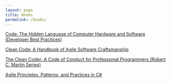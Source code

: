 ```yaml
---
layout: page
title: Books
permalink: /books/
---
```

<a rel="nofollow" href="http://www.amazon.com/gp/product/B00JDMPOK2/ref=as_li_tl?ie=UTF8&camp=1789&creative=390957&creativeASIN=B00JDMPOK2&linkCode=as2&tag=kriskrausecom&linkId=KAGPI2FDQXX7XIHC">Code: The Hidden Language of Computer Hardware and Software (Developer Best Practices)</a><img src="http://ir-na.amazon-adsystem.com/e/ir?t=kriskrausecom&l=as2&o=1&a=B00JDMPOK2" width="1" height="1" border="0" alt="" style="border:none !important; margin:0px !important;" />

<a rel="nofollow" href="http://www.amazon.com/gp/product/0132350882/ref=as_li_tl?ie=UTF8&camp=1789&creative=390957&creativeASIN=0132350882&linkCode=as2&tag=kriskrausecom&linkId=4HLJVOOXSMHCQPDT">Clean Code: A Handbook of Agile Software Craftsmanship</a><img src="http://ir-na.amazon-adsystem.com/e/ir?t=kriskrausecom&l=as2&o=1&a=0132350882" width="1" height="1" border="0" alt="" style="border:none !important; margin:0px !important;" />

<a rel="nofollow" href="http://www.amazon.com/gp/product/0137081073/ref=as_li_tl?ie=UTF8&camp=1789&creative=390957&creativeASIN=0137081073&linkCode=as2&tag=kriskrausecom&linkId=5RDJDXSDGOONPKNJ">The Clean Coder: A Code of Conduct for Professional Programmers (Robert C. Martin Series)</a><img src="http://ir-na.amazon-adsystem.com/e/ir?t=kriskrausecom&l=as2&o=1&a=0137081073" width="1" height="1" border="0" alt="" style="border:none !important; margin:0px !important;" />

<a rel="nofollow" href="http://www.amazon.com/gp/product/0131857258/ref=as_li_tl?ie=UTF8&camp=1789&creative=390957&creativeASIN=0131857258&linkCode=as2&tag=kriskrausecom&linkId=O6NHZ46FUXGH27ZG">Agile Principles, Patterns, and Practices in C#</a><img src="http://ir-na.amazon-adsystem.com/e/ir?t=kriskrausecom&l=as2&o=1&a=0131857258" width="1" height="1" border="0" alt="" style="border:none !important; margin:0px !important;" />


